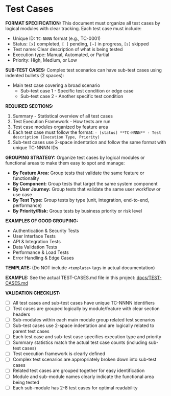 # Test Cases

**FORMAT SPECIFICATION:** This document must organize all test cases by logical modules with clear tracking. Each test case must include:
- Unique ID: `TC-NNNN` format (e.g., TC-0001)
- Status: `[x]` completed, `[ ]` pending, `[~]` in progress, `[s]` skipped
- Test name: Clear description of what is being tested
- Execution type: Manual, Automated, or Partial
- Priority: High, Medium, or Low

**SUB-TEST CASES:** Complex test scenarios can have sub-test cases using indented bullets (2 spaces):
- Main test case covering a broad scenario
  - Sub-test case 1 - Specific test condition or edge case
  - Sub-test case 2 - Another specific test condition

**REQUIRED SECTIONS:**
1. Summary - Statistical overview of all test cases
2. Test Execution Framework - How tests are run
3. Test case modules organized by feature area
4. Each test case must follow the format: `- [status] **TC-NNNN** - Test description (Execution Type, Priority)`
5. Sub-test cases use 2-space indentation and follow the same format with unique TC-NNNN IDs

**GROUPING STRATEGY:** Organize test cases by logical modules or functional areas to make them easy to spot and manage:
- **By Feature Area:** Group tests that validate the same feature or functionality
- **By Component:** Group tests that target the same system component
- **By User Journey:** Group tests that validate the same user workflow or use case
- **By Test Type:** Group tests by type (unit, integration, end-to-end, performance)
- **By Priority/Risk:** Group tests by business priority or risk level

**EXAMPLES OF GOOD GROUPING:**
- Authentication & Security Tests
- User Interface Tests
- API & Integration Tests
- Data Validation Tests
- Performance & Load Tests
- Error Handling & Edge Cases

**TEMPLATE:** (Do NOT include `<template>` tags in actual documentation)
<template>
# Test Cases

## 📊 Summary
- **Total Test Cases:** {{total_count}}
- **Completed:** {{completed_count}} ✅
- **Pending:** {{pending_count}} ⏸️
- **In Progress:** {{in_progress_count}} 🔄
- **Skipped:** {{skipped_count}} ⏭️
- **Automated:** {{automated_count}} ({{automated_percentage}}%)
- **Partial:** {{partial_count}} ({{partial_percentage}}%)
- **Manual:** {{manual_count}} ({{manual_percentage}}%)

## 🔧 Test Execution Framework
- **Manual Testing:** {{manual_testing_description}}
- **Automated Testing:** {{automated_testing_description}}
- **Integration Testing:** {{integration_testing_description}}

## {{module_name}} (e.g., Authentication & Security Tests)

### {{sub_module_name}} (e.g., Login & Authentication)
- {{status}} **{{test_id}}** - {{test_description}} ({{execution_type}}, {{priority}})
- {{status}} **{{test_id}}** - {{test_description}} ({{execution_type}}, {{priority}})
  - {{status}} **{{sub_test_id}}** - {{sub_test_description}} ({{execution_type}}, {{priority}})
  - {{status}} **{{sub_test_id}}** - {{sub_test_description}} ({{execution_type}}, {{priority}})

### {{sub_module_name}} (e.g., Authorization & Permissions)
- {{status}} **{{test_id}}** - {{test_description}} ({{execution_type}}, {{priority}})
- {{status}} **{{test_id}}** - {{test_description}} ({{execution_type}}, {{priority}})

## {{module_name}} (e.g., User Interface Tests)

### {{sub_module_name}} (e.g., Form Validation)
- {{status}} **{{test_id}}** - {{test_description}} ({{execution_type}}, {{priority}})
- {{status}} **{{test_id}}** - {{test_description}} ({{execution_type}}, {{priority}})
  - {{status}} **{{sub_test_id}}** - {{sub_test_description}} ({{execution_type}}, {{priority}})
</template>

**EXAMPLE:** See the actual TEST-CASES.md file in this project: [docs/TEST-CASES.md]({{DDD_REMOTE_BASE}}/docs/TEST-CASES.md)

**VALIDATION CHECKLIST:**
- [ ] All test cases and sub-test cases have unique TC-NNNN identifiers
- [ ] Test cases are grouped logically by module/feature with clear section headers
- [ ] Sub-modules within each main module group related test scenarios
- [ ] Sub-test cases use 2-space indentation and are logically related to parent test cases
- [ ] Each test case and sub-test case specifies execution type and priority
- [ ] Summary statistics match the actual test case counts (including sub-test cases)
- [ ] Test execution framework is clearly defined
- [ ] Complex test scenarios are appropriately broken down into sub-test cases
- [ ] Related test cases are grouped together for easy identification
- [ ] Module and sub-module names clearly indicate the functional area being tested
- [ ] Each sub-module has 2-8 test cases for optimal readability

